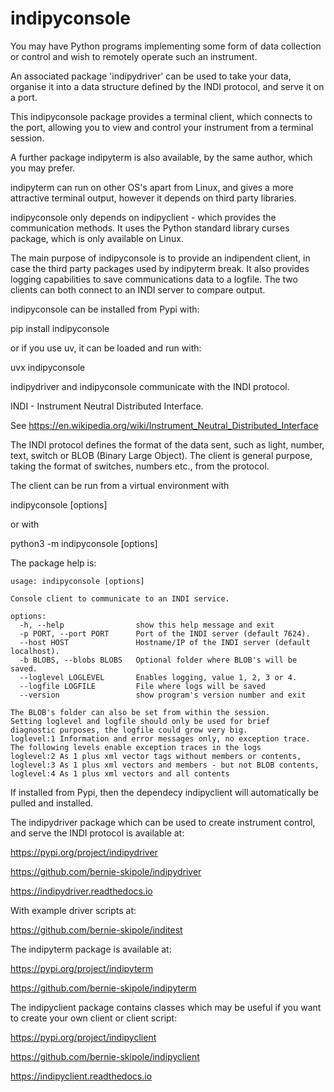 # indipyconsole

You may have Python programs implementing some form of data collection or control and wish to remotely operate such an instrument.

An associated package 'indipydriver' can be used to take your data, organise it into a data structure defined by the INDI protocol, and serve it on a port.

This indipyconsole package provides a terminal client, which connects to the port, allowing you to view and control your instrument from a terminal session.

A further package indipyterm is also available, by the same author, which you may prefer.

indipyterm can run on other OS's apart from Linux, and gives a more attractive terminal output, however it depends on third party libraries.

indipyconsole only depends on indipyclient - which provides the communication methods. It uses the Python standard library curses package, which is only available on Linux.

The main purpose of indipyconsole is to provide an indipendent client, in case the third party packages used by indipyterm break. It also provides logging capabilities to save communications data to a logfile. The two clients can both connect to an INDI server to compare output.

indipyconsole can be installed from Pypi with:

pip install indipyconsole

or if you use uv, it can be loaded and run with:

uvx indipyconsole

indipydriver and indipyconsole communicate with the INDI protocol.

INDI - Instrument Neutral Distributed Interface.

See https://en.wikipedia.org/wiki/Instrument_Neutral_Distributed_Interface

The INDI protocol defines the format of the data sent, such as light, number, text, switch or BLOB (Binary Large Object). The client is general purpose, taking the format of switches, numbers etc., from the protocol.

The client can be run from a virtual environment with

indipyconsole [options]

or with

python3 -m indipyconsole [options]

The package help is:

    usage: indipyconsole [options]

    Console client to communicate to an INDI service.

    options:
      -h, --help                show this help message and exit
      -p PORT, --port PORT      Port of the INDI server (default 7624).
      --host HOST               Hostname/IP of the INDI server (default localhost).
      -b BLOBS, --blobs BLOBS   Optional folder where BLOB's will be saved.
      --loglevel LOGLEVEL       Enables logging, value 1, 2, 3 or 4.
      --logfile LOGFILE         File where logs will be saved
      --version                 show program's version number and exit

    The BLOB's folder can also be set from within the session.
    Setting loglevel and logfile should only be used for brief
    diagnostic purposes, the logfile could grow very big.
    loglevel:1 Information and error messages only, no exception trace.
    The following levels enable exception traces in the logs
    loglevel:2 As 1 plus xml vector tags without members or contents,
    loglevel:3 As 1 plus xml vectors and members - but not BLOB contents,
    loglevel:4 As 1 plus xml vectors and all contents


If installed from Pypi, then the dependecy indipyclient will automatically be pulled and installed.

The indipydriver package which can be used to create instrument control, and serve the INDI protocol is available at:

https://pypi.org/project/indipydriver

https://github.com/bernie-skipole/indipydriver

https://indipydriver.readthedocs.io

With example driver scripts at:

https://github.com/bernie-skipole/inditest

The indipyterm package is available at:

https://pypi.org/project/indipyterm

https://github.com/bernie-skipole/indipyterm

The indipyclient package contains classes which may be useful if you want to create your own client or client script:

https://pypi.org/project/indipyclient

https://github.com/bernie-skipole/indipyclient

https://indipyclient.readthedocs.io
